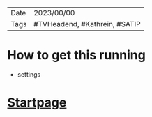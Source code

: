 |   |   |
|---|---|
|Date| 2023/00/00|
|Tags| #TVHeadend, #Kathrein, #SATIP|

# How to get this running

- settings

# [Startpage](/)
